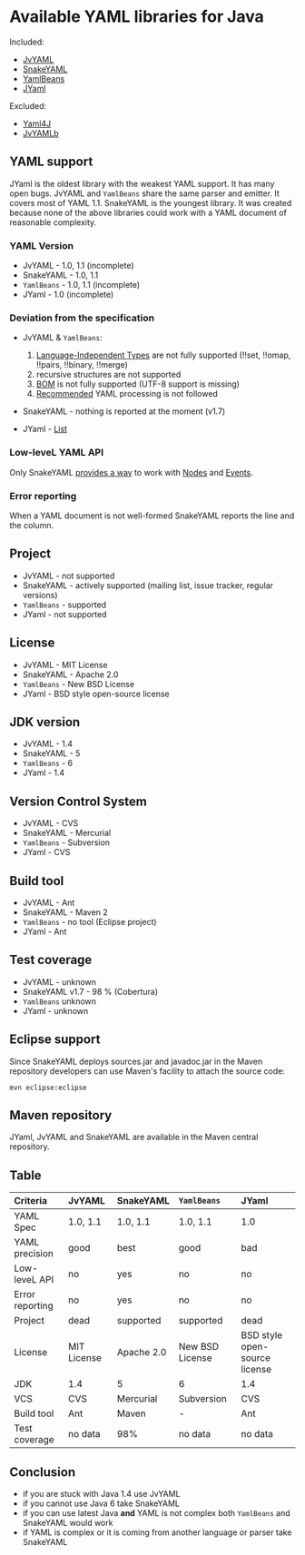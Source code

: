 
# Available YAML libraries for Java #

Included:
  * [JvYAML](https://jvyaml.dev.java.net/)
  * [SnakeYAML](http://code.google.com/p/snakeyaml/)
  * [YamlBeans](http://code.google.com/p/yamlbeans/)
  * [JYaml](http://jyaml.sourceforge.net/)

Excluded:
  * [Yaml4J](http://yaml4j.sourceforge.net/)
  * [JvYAMLb](http://code.google.com/p/jvyamlb/)

## YAML support ##
JYaml is the oldest library with the weakest YAML support. It has many open bugs.
JvYAML and `YamlBeans` share the same parser and emitter. It covers most of YAML 1.1.
SnakeYAML is the youngest library. It was created because none of the above libraries could work with a YAML
document of reasonable complexity.

### YAML Version ###
  * JvYAML - 1.0, 1.1 (incomplete)
  * SnakeYAML - 1.0, 1.1
  * `YamlBeans` - 1.0, 1.1 (incomplete)
  * JYaml - 1.0 (incomplete)

### Deviation from the specification ###
  * JvYAML & `YamlBeans`:
    1. [Language-Independent Types](http://www.yaml.org/type/) are not fully supported (!!set, !!omap, !!pairs, !!binary, !!merge)
    1. recursive structures are not supported
    1. [BOM](http://yaml.org/spec/1.1/#id868742) is not fully supported (UTF-8 support is missing)
    1. [Recommended](http://yaml.org/spec/1.1/#id859109) YAML processing is not followed

  * SnakeYAML - nothing is reported at the moment (v1.7)
  * JYaml - [List](http://sourceforge.net/tracker/?limit=50&func=&group_id=153924&atid=789717&assignee=&status=1&category=&artgroup=&submitter=&keyword=&artifact_id=&submit=Filter)

### Low-leveL YAML API ###
Only SnakeYAML [provides a way](http://code.google.com/p/snakeyaml/wiki/Documentation#Low_Level_API) to work with [Nodes](http://yaml.org/spec/1.1/#id861435) and [Events](http://yaml.org/spec/1.1/#id862929).

### Error reporting ###
When a YAML document is not well-formed SnakeYAML reports the line and the column.

## Project ##
  * JvYAML - not supported
  * SnakeYAML - actively supported (mailing list, issue tracker, regular versions)
  * `YamlBeans` - supported
  * JYaml - not supported

## License ##

  * JvYAML - MIT License
  * SnakeYAML - Apache 2.0
  * `YamlBeans` - New BSD License
  * JYaml - BSD style open-source license

## JDK version ##

  * JvYAML - 1.4
  * SnakeYAML - 5
  * `YamlBeans` - 6
  * JYaml - 1.4

## Version Control System ##

  * JvYAML - CVS
  * SnakeYAML - Mercurial
  * `YamlBeans` - Subversion
  * JYaml - CVS

## Build tool ##

  * JvYAML - Ant
  * SnakeYAML - Maven 2
  * `YamlBeans` - no tool (Eclipse project)
  * JYaml - Ant

## Test coverage ##

  * JvYAML - unknown
  * SnakeYAML v1.7 - 98 % (Cobertura)
  * `YamlBeans` unknown
  * JYaml - unknown

## Eclipse support ##
Since SnakeYAML deploys sources.jar and javadoc.jar in the Maven repository developers
can use Maven's facility to attach the source code:

`mvn eclipse:eclipse `

## Maven repository ##
JYaml, JvYAML and SnakeYAML are available in the Maven central repository.

## Table ##

| **Criteria** | **JvYAML** | **SnakeYAML** | **`YamlBeans`** | **JYaml** |
|:-------------|:-----------|:--------------|:----------------|:----------|
| YAML Spec | 1.0, 1.1 | 1.0, 1.1 | 1.0, 1.1 | 1.0 |
| YAML precision | good | best | good | bad |
| Low-leveL API | no | yes | no | no |
| Error reporting | no | yes | no | no |
| Project | dead | supported | supported | dead |
| License | MIT License | Apache 2.0 | New BSD License | BSD style open-source license |
| JDK | 1.4 | 5 | 6 | 1.4 |
| VCS| CVS | Mercurial | Subversion | CVS |
| Build tool | Ant | Maven | - | Ant |
| Test coverage | no data | 98% | no data | no data |

## Conclusion ##

  * if you are stuck with Java 1.4 use JvYAML
  * if you cannot use Java 6 take SnakeYAML
  * if you can use latest Java **and** YAML is not complex both `YamlBeans` and SnakeYAML would work
  * if YAML is complex or it is coming from another language or parser take SnakeYAML